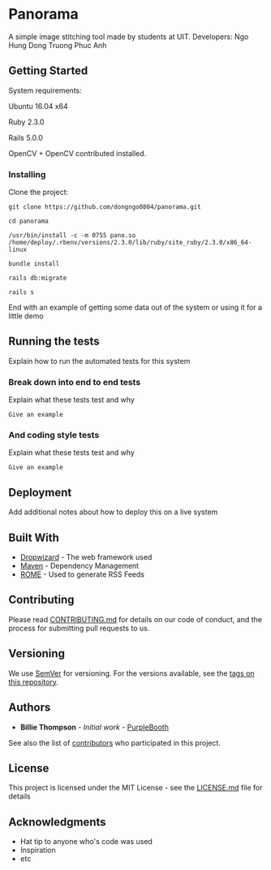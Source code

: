 # Panorama

A simple image stitching tool made by students at UIT. 
Developers: Ngo Hung Dong
 		    Truong Phuc Anh

## Getting Started

System requirements:

Ubuntu 16.04 x64

Ruby 2.3.0

Rails 5.0.0

OpenCV + OpenCV contributed installed.

### Installing

Clone the project:


```
git clone https://github.com/dongngo0804/panorama.git
```

```
cd panorama
```

```
/usr/bin/install -c -m 0755 pano.so /home/deploy/.rbenv/versions/2.3.0/lib/ruby/site_ruby/2.3.0/x86_64-linux
```

```
bundle install
```

```
rails db:migrate
```

```
rails s
```

End with an example of getting some data out of the system or using it for a little demo

## Running the tests

Explain how to run the automated tests for this system

### Break down into end to end tests

Explain what these tests test and why

```
Give an example
```

### And coding style tests

Explain what these tests test and why

```
Give an example
```

## Deployment

Add additional notes about how to deploy this on a live system

## Built With

* [Dropwizard](http://www.dropwizard.io/1.0.2/docs/) - The web framework used
* [Maven](https://maven.apache.org/) - Dependency Management
* [ROME](https://rometools.github.io/rome/) - Used to generate RSS Feeds

## Contributing

Please read [CONTRIBUTING.md](https://gist.github.com/PurpleBooth/b24679402957c63ec426) for details on our code of conduct, and the process for submitting pull requests to us.

## Versioning

We use [SemVer](http://semver.org/) for versioning. For the versions available, see the [tags on this repository](https://github.com/your/project/tags). 

## Authors

* **Billie Thompson** - *Initial work* - [PurpleBooth](https://github.com/PurpleBooth)

See also the list of [contributors](https://github.com/your/project/contributors) who participated in this project.

## License

This project is licensed under the MIT License - see the [LICENSE.md](LICENSE.md) file for details

## Acknowledgments

* Hat tip to anyone who's code was used
* Inspiration
* etc
